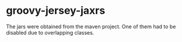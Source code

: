 groovy-jersey-jaxrs
===================

The jars were obtained from the maven project. One of them had to be disabled due to overlapping classes.
